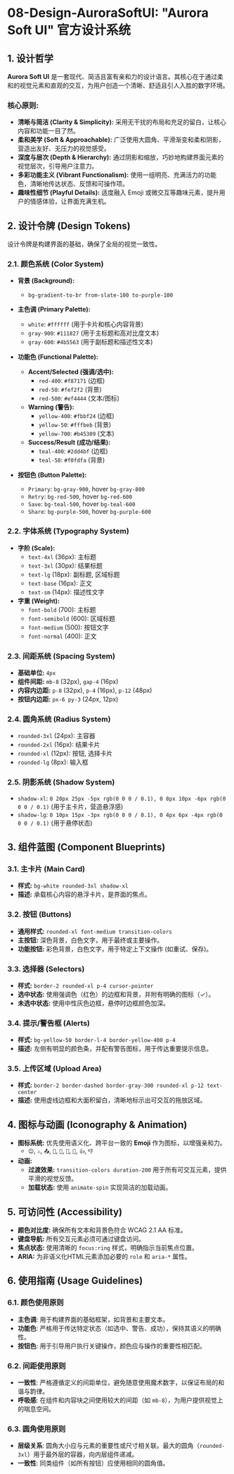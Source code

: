 # 08-Design-AuroraSoftUI: "Aurora Soft UI" 官方设计系统

## 1. 设计哲学

**Aurora Soft UI** 是一套现代、简洁且富有亲和力的设计语言。其核心在于通过柔和的视觉元素和直观的交互，为用户创造一个清晰、舒适且引人入胜的数字环境。

### 核心原则:
- **清晰与简洁 (Clarity & Simplicity):** 采用无干扰的布局和充足的留白，让核心内容和功能一目了然。
- **柔和美学 (Soft & Approachable):** 广泛使用大圆角、平滑渐变和柔和阴影，营造出友好、无压力的视觉感受。
- **深度与层次 (Depth & Hierarchy):** 通过阴影和缩放，巧妙地构建界面元素的视觉层次，引导用户注意力。
- **多彩功能主义 (Vibrant Functionalism):** 使用一组明亮、充满活力的功能色，清晰地传达状态、反馈和可操作项。
- **趣味性细节 (Playful Details):** 适度融入 Emoji 或微交互等趣味元素，提升用户的情感体验，让界面充满生机。

## 2. 设计令牌 (Design Tokens)

设计令牌是构建界面的基础，确保了全局的视觉一致性。

### 2.1. 颜色系统 (Color System)

- **背景 (Background):**
  - `bg-gradient-to-br from-slate-100 to-purple-100`

- **主色调 (Primary Palette):**
  - `white`: `#ffffff` (用于卡片和核心内容背景)
  - `gray-900`: `#111827` (用于主标题和高对比度文本)
  - `gray-600`: `#4b5563` (用于副标题和描述性文本)

- **功能色 (Functional Palette):**
  - **Accent/Selected (强调/选中):**
    - `red-400`: `#f87171` (边框)
    - `red-50`: `#fef2f2` (背景)
    - `red-500`: `#ef4444` (文本/图标)
  - **Warning (警告):**
    - `yellow-400`: `#fbbf24` (边框)
    - `yellow-50`: `#fffbeb` (背景)
    - `yellow-700`: `#b45309` (文本)
  - **Success/Result (成功/结果):**
    - `teal-400`: `#2dd4bf` (边框)
    - `teal-50`: `#f0fdfa` (背景)

- **按钮色 (Button Palette):**
  - `Primary`: `bg-gray-900`, hover `bg-gray-800`
  - `Retry`: `bg-red-500`, hover `bg-red-600`
  - `Save`: `bg-teal-500`, hover `bg-teal-600`
  - `Share`: `bg-purple-500`, hover `bg-purple-600`

### 2.2. 字体系统 (Typography System)

- **字阶 (Scale):**
  - `text-4xl` (36px): 主标题
  - `text-3xl` (30px): 结果标题
  - `text-lg` (18px): 副标题, 区域标题
  - `text-base` (16px): 正文
  - `text-sm` (14px): 描述性文字
- **字重 (Weight):**
  - `font-bold` (700): 主标题
  - `font-semibold` (600): 区域标题
  - `font-medium` (500): 按钮文字
  - `font-normal` (400): 正文

### 2.3. 间距系统 (Spacing System)

- **基础单位:** `4px`
- **组件间距:** `mb-8` (32px), `gap-4` (16px)
- **内容内边距:** `p-8` (32px), `p-4` (16px), `p-12` (48px)
- **按钮内边距:** `px-6 py-3` (24px, 12px)

### 2.4. 圆角系统 (Radius System)

- `rounded-3xl` (24px): 主容器
- `rounded-2xl` (16px): 结果卡片
- `rounded-xl` (12px): 按钮, 选择卡片
- `rounded-lg` (8px): 输入框

### 2.5. 阴影系统 (Shadow System)

- `shadow-xl`: `0 20px 25px -5px rgb(0 0 0 / 0.1), 0 8px 10px -6px rgb(0 0 0 / 0.1)` (用于主卡片，营造悬浮感)
- `shadow-lg`: `0 10px 15px -3px rgb(0 0 0 / 0.1), 0 4px 6px -4px rgb(0 0 0 / 0.1)` (用于悬停状态)

## 3. 组件蓝图 (Component Blueprints)

### 3.1. 主卡片 (Main Card)
- **样式:** `bg-white rounded-3xl shadow-xl`
- **描述:** 承载核心内容的悬浮卡片，是界面的焦点。

### 3.2. 按钮 (Buttons)
- **通用样式:** `rounded-xl font-medium transition-colors`
- **主按钮:** 深色背景，白色文字，用于最终或主要操作。
- **功能按钮:** 彩色背景，白色文字，用于特定上下文操作 (如重试、保存)。

### 3.3. 选择器 (Selectors)
- **样式:** `border-2 rounded-xl p-4 cursor-pointer`
- **选中状态:** 使用强调色（红色）的边框和背景，并附有明确的图标（✓）。
- **未选中状态:** 使用中性灰色边框，悬停时边框颜色加深。

### 3.4. 提示/警告框 (Alerts)
- **样式:** `bg-yellow-50 border-l-4 border-yellow-400 p-4`
- **描述:** 左侧有明显的颜色条，并配有警告图标，用于传达重要提示信息。

### 3.5. 上传区域 (Upload Area)
- **样式:** `border-2 border-dashed border-gray-300 rounded-xl p-12 text-center`
- **描述:** 使用虚线边框和大面积留白，清晰地标示出可交互的拖放区域。

## 4. 图标与动画 (Iconography & Animation)

- **图标系统:** 优先使用语义化、跨平台一致的 **Emoji** 作为图标，以增强亲和力。
  - `😊`, `⚠️`, `📤`, `📁`, `🔄`, `💾`, `🔗`, `👍`, `👎`
- **动画:**
  - **过渡效果:** `transition-colors duration-200` 用于所有可交互元素，提供平滑的视觉反馈。
  - **加载状态:** 使用 `animate-spin` 实现简洁的加载动画。

## 5. 可访问性 (Accessibility)

- **颜色对比度:** 确保所有文本和背景色符合 WCAG 2.1 AA 标准。
- **键盘导航:** 所有交互元素必须可通过键盘访问。
- **焦点状态:** 使用清晰的 `focus:ring` 样式，明确指示当前焦点位置。
- **ARIA:** 为非语义化HTML元素添加必要的 `role` 和 `aria-*` 属性。

## 6. 使用指南 (Usage Guidelines)

### 6.1. 颜色使用原则
- **主色调**: 用于构建界面的基础框架，如背景和主要文本。
- **功能色**: 严格用于传达特定状态（如选中、警告、成功），保持其语义的明确性。
- **按钮色**: 用于引导用户执行关键操作，颜色应与操作的重要性相匹配。

### 6.2. 间距使用原则
- **一致性**: 严格遵循定义的间距单位，避免随意使用魔术数字，以保证布局的和谐与韵律。
- **呼吸感**: 在组件和内容块之间使用较大的间距（如 `mb-8`），为用户提供视觉上的喘息空间。

### 6.3. 圆角使用原则
- **层级关系**: 圆角大小应与元素的重要性或尺寸相关联。最大的圆角（`rounded-3xl`）用于最外层的容器，向内层组件递减。
- **一致性**: 同类组件（如所有按钮）应使用相同的圆角值。